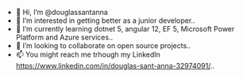 - 👋 Hi, I’m @douglassantanna
- 👀 I’m interested in getting better as a junior developer..
- 🌱 I’m currently learning dotnet 5, angular 12, EF 5, Microsoft Power Platform and Azure services..
- 💞️ I’m looking to collaborate on open source projects..
- 📫 You might reach me trhough my LinkedIn https://www.linkedin.com/in/douglas-sant-anna-32974091/..

<!---
douglassantanna/douglassantanna is a ✨ special ✨ repository because its `README.md` (this file) appears on your GitHub profile.
You can click the Preview link to take a look at your changes.
--->
